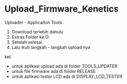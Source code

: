 # Upload_Firmware_Kenetics
Uploader - Applicaiton Tools 

1. Download terlebih dahulu
2. Extras Folder ke D:
3. Setelah selesai.
4. Lalu ikuti langkah - langkah upload nya

ket. 
- untuk aplikasi upload ada di folder TOOLS_UPDATER
- untuk file firmware ada di folder RELEASE
- untuk aplikasi tester LCD ada di DISPLAY_LCD_TESTER
